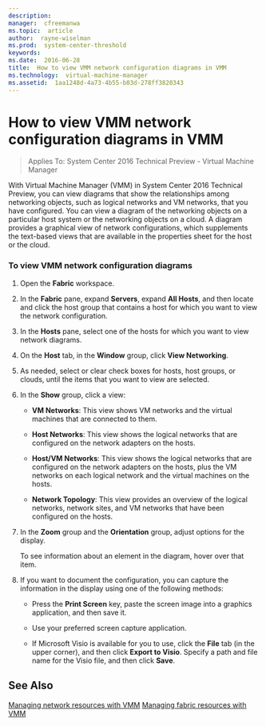 ```yaml
---
description:  
manager:  cfreemanwa
ms.topic:  article
author:  rayne-wiselman
ms.prod:  system-center-threshold
keywords:  
ms.date:  2016-06-28
title:  How to view VMM network configuration diagrams in VMM
ms.technology:  virtual-machine-manager
ms.assetid:  1aa1248d-4a73-4b55-b03d-278ff3820343
---
```


# How to view VMM network configuration diagrams in VMM

>Applies To: System Center 2016 Technical Preview - Virtual Machine Manager

With Virtual Machine Manager (VMM) in System Center 2016 Technical Preview, you can view diagrams that show the relationships among networking objects, such as logical networks and VM networks, that you have configured. You can view a diagram of the networking objects on a particular host system or the networking objects on a cloud. A diagram provides a graphical view of network configurations, which supplements the text-based views that are available in the properties sheet for the host or the cloud.

### To view VMM network configuration diagrams

1.  Open the **Fabric** workspace.

2.  In the **Fabric** pane, expand **Servers**, expand **All Hosts**, and then locate and click the host group that contains a host for which you want to view the network configuration.

3.  In the **Hosts** pane, select one of the hosts for which you want to view network diagrams.

4.  On the **Host** tab, in the **Window** group, click **View Networking**.

5.  As needed, select or clear check boxes for hosts, host groups, or clouds, until the items that you want to view are selected.

6.  In the **Show** group, click a view:

    -   **VM Networks**: This view shows VM networks and the virtual machines that are connected to them.

    -   **Host Networks**: This view shows the logical networks that are configured on the network adapters on the hosts.

    -   **Host/VM Networks**: This view shows the logical networks that are configured on the network adapters on the hosts, plus the VM networks on each logical network and the virtual machines on the hosts.

    -   **Network Topology**: This view provides an overview of the logical networks, network sites, and VM networks that have been configured on the hosts.

7.  In the **Zoom** group and the **Orientation** group, adjust options for the display.

    To see information about an element in the diagram, hover over that item.

8.  If you want to document the configuration, you can capture the information in the display using one of the following methods:

    -   Press the **Print Screen** key, paste the screen image into a graphics application, and then save it.

    -   Use your preferred screen capture application.

    -   If Microsoft Visio is available for you to use, click the **File** tab (in the upper corner), and then click **Export to Visio**. Specify a path and file name for the Visio file, and then click **Save**.

## See Also
[Managing network resources with VMM](Managing-network-resources-with-VMM.md)
[Managing fabric resources with VMM](Managing-fabric-resources-with-VMM.md)



